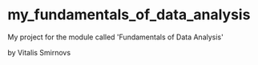 # my_fundamentals_of_data_analysis
My project for the module called 'Fundamentals of Data Analysis' 

by Vitalis Smirnovs 
